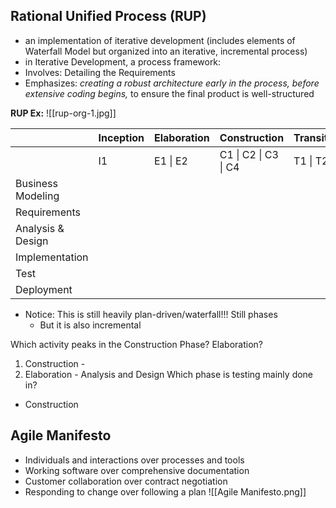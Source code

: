 ## Rational Unified Process (RUP)
- an implementation of iterative development (includes elements of Waterfall Model but organized into an iterative, incremental process)
- in Iterative Development, a process framework:
- Involves: Detailing the Requirements
- Emphasizes: *creating a robust architecture early in the process, before extensive coding begins,* to ensure the final product is well-structured

**RUP Ex:**
![[rup-org-1.jpg]]

|                   | Inception | Elaboration | Construction         | Transition |
| ----------------- | --------- | ----------- | -------------------- | ---------- |
|                   | I1        | E1 \| E2    | C1 \| C2 \| C3 \| C4 | T1 \| T2   |
| Business Modeling |           |             |                      |            |
| Requirements      |           |             |                      |            |
| Analysis & Design |           |             |                      |            |
| Implementation    |           |             |                      |            |
| Test              |           |             |                      |            |
| Deployment        |           |             |                      |            |
- Notice: This is still heavily plan-driven/waterfall!!! Still phases
	- But it is also incremental

Which activity peaks in the Construction Phase? Elaboration?
1. Construction -
2. Elaboration - Analysis and Design
Which phase is testing mainly done in?
- Construction
## Agile Manifesto
- Individuals and interactions over processes and tools
- Working software over comprehensive documentation
- Customer collaboration over contract negotiation
- Responding to change over following a plan
![[Agile Manifesto.png]]
